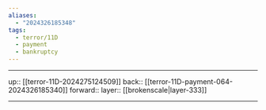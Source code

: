 ```yaml
---
aliases:
  - "2024326185348"
tags:
  - terror/11D
  - payment
  - bankruptcy
---
```




***

up:: [[terror-11D-2024275124509]]
back:: [[terror-11D-payment-064-2024326185340]]
forward:: 
layer:: [[brokenscale|layer-333]]

***
